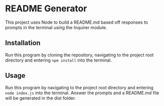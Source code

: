 # README Generator

This project uses Node to build a README.md based off responses to prompts in the terminal using the Inquirer module.

## Installation

Run this program by cloning the repository, navigating to the project root directory and entering `npm install` into the terminal.

## Usage

Run this program by navigating to the project root directory and entering `node index.js` into the terminal. Answer the prompts and a README.md file will be generated in the dist folder.
